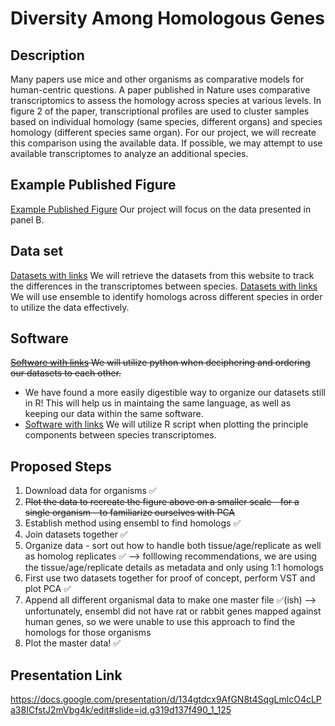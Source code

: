 # Diversity Among Homologous Genes #  

## Description ## 

Many papers use mice and other organisms as comparative models for human-centric questions. A paper published in Nature uses comparative transcriptomics to assess the homology across species at various levels. In figure 2 of the paper, transcriptional profiles are used to cluster samples based on individual homology (same species, different organs) and species homology (different species same organ). For our project, we will recreate this comparison using the available data. If possible, we may attempt to use available transcriptomes to analyze an additional species.

## Example Published Figure ## 
[Example Published Figure](https://www.nature.com/articles/s41586-019-1338-5/figures/1) Our project will focus on the data presented in panel B. 

## Data set ## 
[Datasets with links](https://apps.kaessmannlab.org/evodevoapp/) We will retrieve the datasets from this website to track the differences in the transcriptomes between species. 
[Datasets with links](https://useast.ensembl.org/index.html) We will use ensemble to identify homologs across different species in order to utilize the data effectively. 

## Software ## 
~~[Software with links](https://www.python.org) We will utilize python when deciphering and ordering our datasets to each other.~~
- We have found a more easily digestible way to organize our datasets still in R! This will help us in maintaing the same language, as well as keeping our data within the same software. 
- [Software with links](https://www.r-project.org) We will utilize R script when plotting the principle components between species transcriptomes.

## Proposed Steps ## 

1) Download data for organisms ✅
2) ~~Plot the data to recreate the figure above on a smaller scale - for a single organism - to familiarize ourselves with PCA~~ 
2) Establish method using ensembl to find homologs  ✅
3) Join datasets together ✅
4) Organize data - sort out how to handle both tissue/age/replicate as well as homolog replicates ✅
 --> folllowing recommendations, we are using the tissue/age/replicate details as metadata and only using 1:1 homologs
5) First use two datasets together for proof of concept, perform VST and plot PCA ✅
6) Append all different organismal data to make one master file ✅(ish)
 --> unfortunately, ensembl did not have rat or rabbit genes mapped against human genes, so we were unable to use this approach to find the homologs for those organisms
7) Plot the master data! ✅


## Presentation Link ##
https://docs.google.com/presentation/d/134gtdcx9AfGN8t4SqgLmlcO4cLPa38ICfstJ2mVbg4k/edit#slide=id.g319d137f490_1_125
